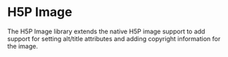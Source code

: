 H5P Image
=========

The H5P Image library extends the native H5P image support to add support for setting alt/title attributes and adding copyright information for the image.
